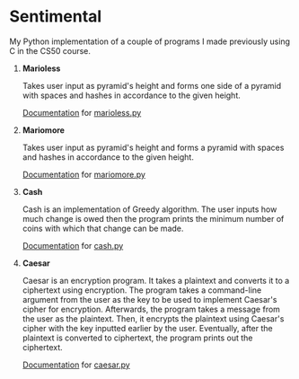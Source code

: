 # Sentimental
My Python implementation of a couple of programs I made previously using C in the CS50 course.

1. **Marioless**

   Takes user input as pyramid's height and forms one side of a pyramid with spaces and hashes in accordance to the given height. 


   [Documentation](https://docs.cs50.net/2019/x/psets/6/sentimental/mario/less/mario.html) for [marioless.py](https://github.com/emilyd17/sentimental/blob/master/sentimental/marioless.py)
   
   
2. **Mariomore**

   Takes user input as pyramid's height and forms a pyramid with spaces and hashes in accordance to the given height.


   [Documentation](https://docs.cs50.net/2019/x/psets/6/sentimental/mario/more/mario.html) for [mariomore.py](https://github.com/emilyd17/sentimental/blob/master/sentimental/mariomore.py)
   
   
3. **Cash**

   Cash is an implementation of Greedy algorithm. The user inputs how much change is owed then the program prints the minimum number of coins with which that change can be made.
   
   
   [Documentation](https://docs.cs50.net/2019/x/psets/6/sentimental/cash/cash.html) for [cash.py](https://github.com/emilyd17/sentimental/blob/master/sentimental/cash.py)
   
   
4. **Caesar**

   Caesar is an encryption program. It takes a plaintext and converts it to a ciphertext using encryption. The program takes a command-line argument from the user as the key to be used to implement Caesar's cipher for encryption. Afterwards, the program takes a message from the user as the plaintext. Then, it encrypts the plaintext using Caesar's cipher with the key inputted earlier by the user. Eventually, after the plaintext is converted to ciphertext, the program prints out the ciphertext.
   
   [Documentation](https://docs.cs50.net/2019/x/psets/6/sentimental/caesar/caesar.html) for [caesar.py](https://github.com/emilyd17/sentimental/blob/master/sentimental/caesar.py)
